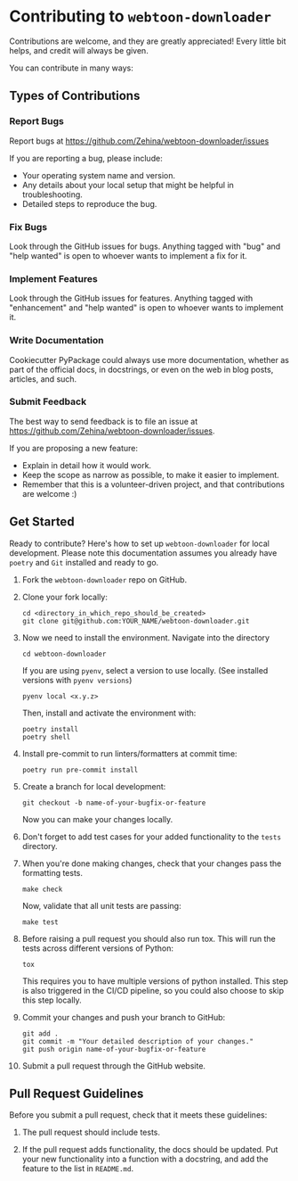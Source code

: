 # Contributing to `webtoon-downloader`

Contributions are welcome, and they are greatly appreciated!
Every little bit helps, and credit will always be given.

You can contribute in many ways:

## Types of Contributions

### Report Bugs

Report bugs at <https://github.com/Zehina/webtoon-downloader/issues>

If you are reporting a bug, please include:

- Your operating system name and version.
- Any details about your local setup that might be helpful in troubleshooting.
- Detailed steps to reproduce the bug.

### Fix Bugs

Look through the GitHub issues for bugs.
Anything tagged with "bug" and "help wanted" is open to whoever wants to implement a fix for it.

### Implement Features

Look through the GitHub issues for features.
Anything tagged with "enhancement" and "help wanted" is open to whoever wants to implement it.

### Write Documentation

Cookiecutter PyPackage could always use more documentation, whether as part of the official docs, in docstrings, or even on the web in blog posts, articles, and such.

### Submit Feedback

The best way to send feedback is to file an issue at <https://github.com/Zehina/webtoon-downloader/issues>.

If you are proposing a new feature:

- Explain in detail how it would work.
- Keep the scope as narrow as possible, to make it easier to implement.
- Remember that this is a volunteer-driven project, and that contributions
  are welcome :)

## Get Started

Ready to contribute? Here's how to set up `webtoon-downloader` for local development.
Please note this documentation assumes you already have `poetry` and `Git` installed and ready to go.

1. Fork the `webtoon-downloader` repo on GitHub.

2. Clone your fork locally:

   ```shell
   cd <directory_in_which_repo_should_be_created>
   git clone git@github.com:YOUR_NAME/webtoon-downloader.git
   ```

3. Now we need to install the environment. Navigate into the directory

   ```shell
   cd webtoon-downloader
   ```

   If you are using `pyenv`, select a version to use locally. (See installed versions with `pyenv versions`)

   ```shell
   pyenv local <x.y.z>
   ```

   Then, install and activate the environment with:

   ```shell
   poetry install
   poetry shell
   ```

4. Install pre-commit to run linters/formatters at commit time:

   ```shell
   poetry run pre-commit install
   ```

5. Create a branch for local development:

   ```shell
   git checkout -b name-of-your-bugfix-or-feature
   ```

   Now you can make your changes locally.

6. Don't forget to add test cases for your added functionality to the `tests` directory.

7. When you're done making changes, check that your changes pass the formatting tests.

   ```shell
   make check
   ```

   Now, validate that all unit tests are passing:

   ```shell
   make test
   ```

8. Before raising a pull request you should also run tox.
   This will run the tests across different versions of Python:

   ```shell
   tox
   ```

   This requires you to have multiple versions of python installed.
   This step is also triggered in the CI/CD pipeline, so you could also choose to skip this step locally.

9. Commit your changes and push your branch to GitHub:

   ```shell
   git add .
   git commit -m "Your detailed description of your changes."
   git push origin name-of-your-bugfix-or-feature
   ```

10. Submit a pull request through the GitHub website.

## Pull Request Guidelines

Before you submit a pull request, check that it meets these guidelines:

1. The pull request should include tests.

2. If the pull request adds functionality, the docs should be updated.
   Put your new functionality into a function with a docstring, and add the feature to the list in `README.md`.
